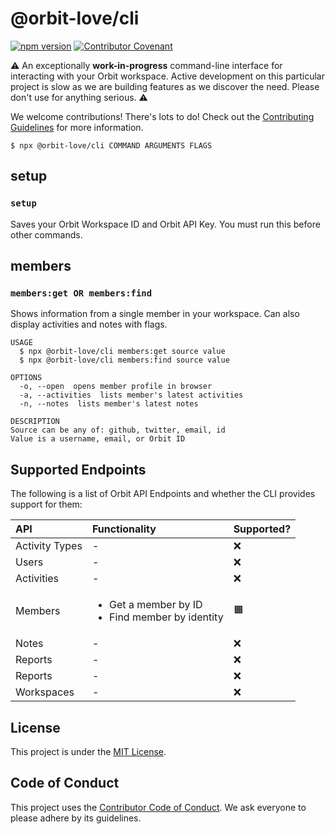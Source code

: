 @orbit-love/cli
===============

[![npm version](https://badge.fury.io/js/%40orbit-love%2Fcli.svg)](https://badge.fury.io/js/%40orbit-love%2Fcli)
[![Contributor Covenant](https://img.shields.io/badge/Contributor%20Covenant-2.0-4baaaa.svg)](.github/CODE_OF_CONDUCT.md)

⚠️ An exceptionally **work-in-progress** command-line interface for interacting with your Orbit workspace. Active development on this particular project is slow as we are building features as we discover the need. Please don't use for anything serious. ⚠️

We welcome contributions! There's lots to do! Check out the [Contributing Guidelines](.github/CONTRIBUTING.md) for more information.

```sh-session
$ npx @orbit-love/cli COMMAND ARGUMENTS FLAGS
```

## setup

### `setup`

Saves your Orbit Workspace ID and Orbit API Key. You must run this before other commands.

## members

### `members:get OR members:find`

Shows information from a single member in your workspace. Can also display activities and notes with flags.

```
USAGE
  $ npx @orbit-love/cli members:get source value
  $ npx @orbit-love/cli members:find source value

OPTIONS
  -o, --open  opens member profile in browser
  -a, --activities  lists member's latest activities
  -n, --notes  lists member's latest notes

DESCRIPTION
Source can be any of: github, twitter, email, id
Value is a username, email, or Orbit ID
```

## Supported Endpoints

The following is a list of Orbit API Endpoints and whether the CLI provides support for them:

| API   | Functionality |  Supported?
|:----------|:---------|:-------------|
| Activity Types | - |❌|
| Users | - |❌|
| Activities | - |❌|
| Members | <ul><li>Get a member by ID</li><li>Find member by identity</li></ul> |🟧|
| Notes | - |❌|
| Reports | - |❌|
| Reports | - |❌|
| Workspaces | - |❌|

## License

This project is under the [MIT License](./LICENSE).

## Code of Conduct

This project uses the [Contributor Code of Conduct](.github/CODE_OF_CONDUCT.md). We ask everyone to please adhere by its guidelines.
